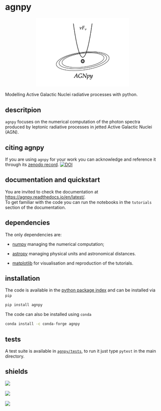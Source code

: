 # agnpy
<p align="center">
  <img width="60%" src="docs/_static/logo.png">
</p>

Modelling Active Galactic Nuclei radiative processes with python.    

## descritpion
`agnpy` focuses on the numerical computation of the photon spectra produced by leptonic radiative processes in jetted Active Galactic Nuclei (AGN).  

## citing agnpy
If you are using `agnpy` for your work you can acknowledge and reference it through its [zenodo record](https://zenodo.org/record/4055176).
[![DOI](https://zenodo.org/badge/DOI/10.5281/zenodo.4055175.svg)](https://doi.org/10.5281/zenodo.4055175)

## documentation and quickstart
You are invited to check the documentation at https://agnpy.readthedocs.io/en/latest/.    
To get familiar with the code you can run the notebooks in the `tutorials` section
of the documentation.

## dependencies
The only dependencies are:

* [numpy](https://numpy.org) managing the numerical computation;

* [astropy](https://www.astropy.org) managing physical units and astronomical distances.

* [matplotlib](https://matplotlib.org) for visualisation and reproduction of the tutorials.

## installation
The code is available in the [python package index](https://pypi.org/project/agnpy/) and can be installed via `pip`

```bash
pip install agnpy
```

The code can also be installed using `conda`

```bash
conda install -c conda-forge agnpy
```

## tests
A test suite is available in [`agnpy/tests`](https://github.com/cosimoNigro/agnpy/tree/master/agnpy/tests), to run it just type
`pytest` in the main directory.

## shields
![](https://github.com/cosimoNigro/agnpy/workflows/CI%20test/badge.svg)

![](https://codecov.io/gh/cosimoNigro/agnpy/branch/master/graph/badge.svg)

![](http://img.shields.io/pypi/v/agnpy.svg?text=version)
